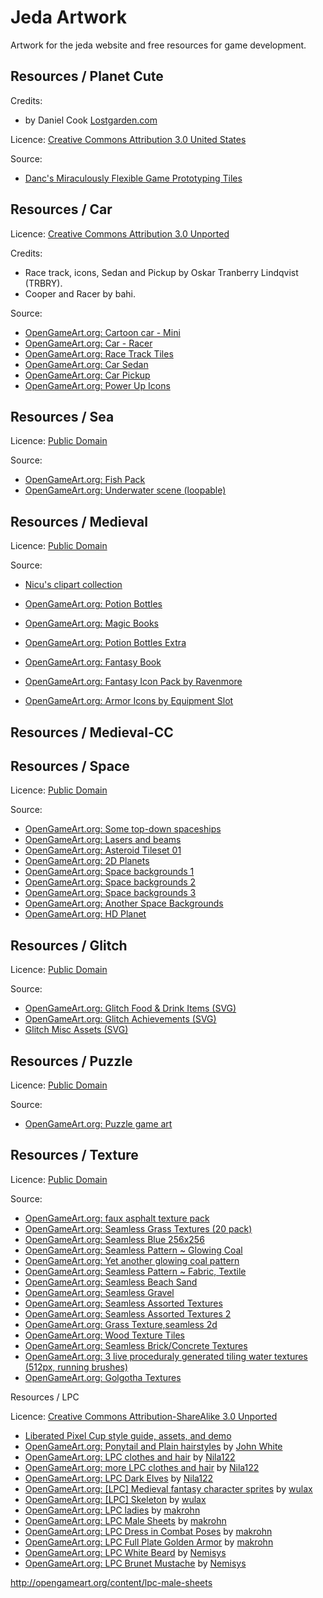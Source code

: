 Jeda Artwork
============

Artwork for the jeda website and free resources for game development.

Resources / Planet Cute
-----------------------

Credits:
* by Daniel Cook [Lostgarden.com](http://Lostgarden.com)

Licence: [Creative Commons Attribution 3.0 United States](http://creativecommons.org/licenses/by/3.0/us/)

Source:
* [Danc's Miraculously Flexible Game Prototyping Tiles](http://www.lostgarden.com/2007/05/dancs-miraculously-flexible-game.html)

Resources / Car
---------------

Licence: [Creative Commons Attribution 3.0 Unported](http://creativecommons.org/licenses/by/3.0/)

Credits: 
* Race track, icons, Sedan and Pickup by Oskar Tranberry Lindqvist (TRBRY).
* Cooper and Racer by bahi. 

Source:
* [OpenGameArt.org: Cartoon car - Mini](http://opengameart.org/content/cartoon-car-mini)
* [OpenGameArt.org: Car - Racer](http://opengameart.org/content/car-racer)
* [OpenGameArt.org: Race Track Tiles](http://opengameart.org/content/race-track-tiles-0)
* [OpenGameArt.org: Car Sedan](http://opengameart.org/content/car-sedan)
* [OpenGameArt.org: Car Pickup](http://opengameart.org/content/car-pickup)
* [OpenGameArt.org: Power Up Icons](http://opengameart.org/content/power-up-icons)

Resources / Sea
---------------

Licence: [Public Domain](http://creativecommons.org/publicdomain/zero/1.0/)

Source:
* [OpenGameArt.org: Fish Pack](http://opengameart.org/content/fish-pack)
* [OpenGameArt.org: Underwater scene (loopable)](http://opengameart.org/content/underwater-scene-loopable)

Resources / Medieval
--------------------

Licence: [Public Domain](http://creativecommons.org/publicdomain/zero/1.0/)

Source:
* [Nicu's clipart collection](http://clipart.nicubunu.ro/?gallery=rpg_map)
* [OpenGameArt.org: Potion Bottles](http://opengameart.org/content/potion-bottles)
* [OpenGameArt.org: Magic Books](http://opengameart.org/content/magic-books)
* [OpenGameArt.org: Potion Bottles Extra](http://opengameart.org/content/potion-bottles-extra)
* [OpenGameArt.org: Fantasy Book](http://opengameart.org/content/fantasy-book)
* [OpenGameArt.org: Fantasy Icon Pack by Ravenmore](http://opengameart.org/content/fantasy-icon-pack-by-ravenmore-0)


* [OpenGameArt.org: Armor Icons by Equipment Slot](http://opengameart.org/content/armor-icons-by-equipment-slot)

Resources / Medieval-CC
-----------------------

Resources / Space
-----------------

Licence: [Public Domain](http://creativecommons.org/publicdomain/zero/1.0/)

Source:
* [OpenGameArt.org: Some top-down spaceships](http://opengameart.org/content/some-top-down-spaceships)
* [OpenGameArt.org: Lasers and beams](http://opengameart.org/content/lasers-and-beams)
* [OpenGameArt.org: Asteroid Tileset 01](http://opengameart.org/content/asteroid-tileset-01)
* [OpenGameArt.org: 2D Planets](http://opengameart.org/content/2d-planets-0)
* [OpenGameArt.org: Space backgrounds 1](http://opengameart.org/content/space-backgrounds-1)
* [OpenGameArt.org: Space backgrounds 2](http://opengameart.org/content/space-backgrounds-2)
* [OpenGameArt.org: Space backgrounds 3](http://opengameart.org/content/space-backgrounds-3)
* [OpenGameArt.org: Another Space Backgrounds](http://opengameart.org/content/another-space-backgrounds)
* [OpenGameArt.org: HD Planet](http://opengameart.org/content/hd-planet)

Resources / Glitch
------------------

Licence: [Public Domain](http://creativecommons.org/publicdomain/zero/1.0/)

Source:
* [OpenGameArt.org: Glitch Food & Drink Items (SVG)](http://opengameart.org/content/glitch-food-drink-items-svg)
* [OpenGameArt.org: Glitch Achievements (SVG)](http://opengameart.org/content/glitch-achievements-svg)
* [Glitch Misc Assets (SVG)](http://opengameart.org/content/glitch-misc-assets-svg)

Resources / Puzzle
------------------

Licence: [Public Domain](http://creativecommons.org/publicdomain/zero/1.0/)

Source:
* [OpenGameArt.org: Puzzle game art](http://opengameart.org/content/puzzle-game-art)

Resources / Texture
-------------------

Licence: [Public Domain](http://creativecommons.org/publicdomain/zero/1.0/)

Source:
* [OpenGameArt.org: faux asphalt texture pack](http://opengameart.org/content/faux-asphalt-texture-pack)
* [OpenGameArt.org: Seamless Grass Textures (20 pack)](http://opengameart.org/content/seamless-grass-textures-20-pack)
* [OpenGameArt.org: Seamless Blue 256x256](http://opengameart.org/content/seamless-blue-256x256)
* [OpenGameArt.org: Seamless Pattern ~ Glowing Coal](http://opengameart.org/content/seamless-pattern-glowing-coal)
* [OpenGameArt.org: Yet another glowing coal pattern](http://opengameart.org/content/yet-another-glowing-coal-pattern)
* [OpenGameArt.org: Seamless Pattern ~ Fabric, Textile](http://opengameart.org/content/seamless-pattern-fabric-textile)
* [OpenGameArt.org: Seamless Beach Sand](http://opengameart.org/content/seamless-beach-sand)
* [OpenGameArt.org: Seamless Gravel](http://opengameart.org/content/seamless-gravel)
* [OpenGameArt.org: Seamless Assorted Textures](http://opengameart.org/content/seamless-assorted-textures)
* [OpenGameArt.org: Seamless Assorted Textures 2](http://opengameart.org/content/seamless-assorted-textures-2)
* [OpenGameArt.org: Grass Texture,seamless 2d](http://opengameart.org/content/grass-textureseamless-2d)
* [OpenGameArt.org: Wood Texture Tiles](http://opengameart.org/content/wood-texture-tiles)
* [OpenGameArt.org: Seamless Brick/Concrete Textures](http://opengameart.org/content/seamless-brickconcrete-textures)
* [OpenGameArt.org: 3 live proceduraly generated tiling water textures (512px, running brushes)](http://opengameart.org/content/3-live-proceduraly-generated-tiling-water-textures-512px-running-brushes)
* [OpenGameArt.org: Golgotha Textures](http://opengameart.org/content/golgotha-textures)

Resources / LPC

Licence: [Creative Commons Attribution-ShareAlike 3.0 Unported](http://creativecommons.org/licenses/by-sa/3.0/)

* [Liberated Pixel Cup style guide, assets, and demo](http://lpc.opengameart.org/static/lpc-style-guide/assets.html)
* [OpenGameArt.org: Ponytail and Plain hairstyles](http://opengameart.org/content/ponytail-and-plain-hairstyles)
  by [John White](http://opengameart.org/users/joe-white)
* [OpenGameArt.org: LPC clothes and hair](http://opengameart.org/content/lpc-clothes-and-hair)
  by [Nila122](http://opengameart.org/users/nila122)
* [OpenGameArt.org: more LPC clothes and hair](http://opengameart.org/content/more-lpc-clothes-and-hair)
  by [Nila122](http://opengameart.org/users/nila122)
* [OpenGameArt.org: LPC Dark Elves](http://opengameart.org/content/lpc-dark-elves)
  by [Nila122](http://opengameart.org/users/nila122)
* [OpenGameArt.org: [LPC] Medieval fantasy character sprites](http://opengameart.org/content/lpc-medieval-fantasy-character-sprites)
  by [wulax](http://opengameart.org/users/wulax)
* [OpenGameArt.org: [LPC] Skeleton](http://opengameart.org/content/lpc-skeleton)
  by [wulax](http://opengameart.org/users/wulax)
* [OpenGameArt.org: LPC ladies](http://opengameart.org/content/lpc-ladies)
  by [makrohn](http://opengameart.org/users/makrohn)
* [OpenGameArt.org: LPC Male Sheets](http://opengameart.org/content/lpc-male-sheets)
  by [makrohn](http://opengameart.org/users/makrohn)
* [OpenGameArt.org: LPC Dress in Combat Poses](http://opengameart.org/content/lpc-dress-in-combat-poses)
  by [makrohn](http://opengameart.org/users/makrohn)
* [OpenGameArt.org: LPC Full Plate Golden Armor](http://opengameart.org/content/lpc-full-plate-golden-armor-0)
  by [makrohn](http://opengameart.org/users/makrohn)
* [OpenGameArt.org: LPC White Beard](http://opengameart.org/content/lpc-white-beard)
  by [Nemisys](http://opengameart.org/users/nemisys)
* [OpenGameArt.org: LPC Brunet Mustache](http://opengameart.org/content/lpc-brunet-mustache)
  by [Nemisys](http://opengameart.org/users/nemisys)

http://opengameart.org/content/lpc-male-sheets

